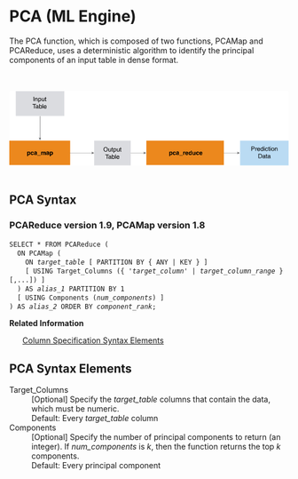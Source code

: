 <html><head></head><body><div class="nested0" aria-labelledby="ariaid-title1" topicindex="1" topicid="gax1507736538633" id="gax1507736538633"><h1 class="title topictitle1" id="ariaid-title1">PCA (ML Engine)</h1><div class="body conbody">
<p class="p">The PCA function, which is composed of two functions, PCAMap and PCAReduce, uses a deterministic algorithm to identify the principal components of an input table in dense format.</p><div class="fig fignone" id="gax1507736538633__fig_kwb_25r_nw"><div class="caption"></div><br clear="none"></br><img class="image" id="gax1507736538633__image_x3j_25r_nw" src="rxf1466005429573.svg" alt="How Machine Learning Engine function PCA works with its components, PCAMap and PCAReduce"></img><br clear="none"></br></div></div><div class="topic reference nested1" aria-labelledby="ariaid-title2" topicindex="2" topicid="tsm1507735967558" xml:lang="en-us" lang="en-us" id="tsm1507735967558">
<h2 class="title topictitle2" id="ariaid-title2">PCA Syntax</h2><div class="body refbody"><div class="section" id="tsm1507735967558__section_N1000E_N1000C_N10001">
<h3 class="title sectiontitle">PCAReduce version <span>1.9</span>, PCAMap version <span>1.8</span></h3><pre class="pre codeblock" xml:space="preserve"><code>SELECT * FROM PCAReduce (
  ON PCAMap (
    ON <var class="keyword varname">target_table</var> [ PARTITION BY { ANY | KEY } ]
    [ USING Target_Columns ({ '<var class="keyword varname">target_column</var>' | <var class="keyword varname">target_column</var><var class="keyword varname">_range</var> }[,...]) ]
  ) AS <var class="keyword varname">alias_1</var> PARTITION BY 1
  [ USING Components (<var class="keyword varname">num_components</var>) ]
) AS <var class="keyword varname">alias_2</var> ORDER BY <var class="keyword varname">component_rank</var>;</code></pre></div></div><div class="related-links"><div class="linklistheader"><p></p><b>Related Information</b></div>
<ul class="linklist linklist relinfo"><div class="linklistmember"><a href="ndv1557782188375.md">Column Specification Syntax Elements</a></div></ul></div></div><div class="topic reference nested1" aria-labelledby="ariaid-title3" topicindex="3" topicid="rue1507735971271" xml:lang="en-us" lang="en-us" id="rue1507735971271">
<h2 class="title topictitle2" id="ariaid-title3">PCA Syntax Elements</h2><div class="body refbody"><div class="section" id="rue1507735971271__section_N10011_N1000E_N10001"><dl class="dl parml"><dt class="dt pt dlterm">Target_Columns</dt><dd class="dd pd">[Optional] Specify the <var class="keyword varname">target_table</var> columns that contain the data, which must be numeric.</dd><dd class="dd pd ddexpand">Default: Every <var class="keyword varname">target_table</var> column</dd><dt class="dt pt dlterm">Components</dt><dd class="dd pd">[Optional] Specify the number of principal components to return (an integer). If <var class="keyword varname">num_components</var> is <var class="keyword varname">k</var>, then the function returns the top <var class="keyword varname">k</var> components.</dd><dd class="dd pd ddexpand">Default: Every principal component</dd></dl></div></div></div></div></body></html>
